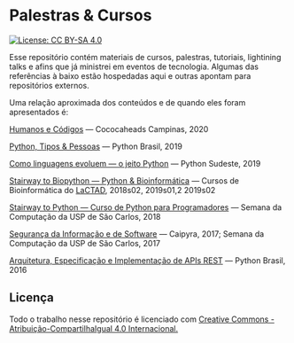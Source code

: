 # Palestras & Cursos

[![License: CC BY-SA 4.0](https://img.shields.io/badge/License-CC%20BY--SA%204.0-lightgrey.svg)](https://creativecommons.org/licenses/by-sa/4.0/)

Esse repositório contém materiais de cursos, palestras, tutoriais, lightining talks e afins que já ministrei em eventos de tecnologia. Algumas das referências à baixo estão hospedadas aqui e outras apontam para repositórios externos.

Uma relação aproximada dos conteúdos e de quando eles foram apresentados é:

[Humanos e Códigos](https://felipevr.com/talks-and-workshops/humanos-e-c%C3%B3digos/#/) ― Cococaheads Campinas, 2020

[Python, Tipos & Pessoas](https://felipevr.com/talks-and-workshops/type-hinting/) ― Python Brasil, 2019

[Como linguagens evoluem ― o jeito Python](https://felipevr.com/talks-and-workshops/assignment_expressions/#p1) ― Python Sudeste, 2019

[Stairway to Biopython ― Python & Bioinformática](https://github.com/LaCTAD/stairway-to-biopython/) ― Cursos de Bioinformática do [LaCTAD](https://www.lactad.unicamp.br/), 2018s02, 2019s01,2 2019s02

[Stairway to Python ― Curso de Python para Programadores](https://github.com/fbidu/stairway-to-python) ― Semana da Computação da USP de São Carlos, 2018

[Segurança da Informação e de Software](https://felipevr.com/talks-and-workshops/SecSw/infosec.html#p1) ― Caipyra, 2017; Semana da Computação da USP de São Carlos, 2017

[Arquitetura, Especificação e Implementação de APIs REST](http://felipevr.com/talks-and-workshops/REST%20APIs/pybr_rest_apis_vintage.html#1) ― Python Brasil, 2016


## Licença

Todo o trabalho nesse repositório é licenciado com [Creative Commons - Atribuição-CompartilhaIgual 4.0 Internacional.](https://creativecommons.org/licenses/by-sa/4.0/deed.pt_BR)
